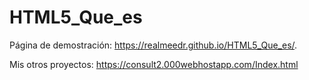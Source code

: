 # HTML5_Que_es
Página de demostración: 
https://realmeedr.github.io/HTML5_Que_es/.

Mis otros proyectos:
https://consult2.000webhostapp.com/Index.html

